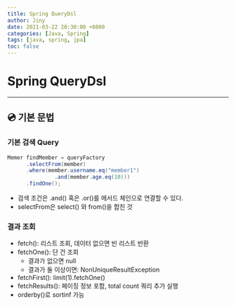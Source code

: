 ```yaml
---
title: Spring QueryDsl
author: Jiny
date: 2021-03-22 20:30:00 +0800
categories: [Java, Spring]
tags: [java, spring, jpa]
toc: false
---
```


# Spring QueryDsl
___

## 💿 기본 문법

### 기본 검색 Query

```java
Memer findMember = queryFactory
      .selectFrom(member)
      .where(member.username.eq("member1")
               .and(member.age.eq(10)))
      .findOne();
```

- 검색 조건은 .and() 혹은 .or()를 메서드 체인으로 연결할 수 있다.
- selectFrom은 select() 와 from()을 합친 것 


### 결과 조회

- fetch(): 리스트 조회, 데이터 없으면 빈 리스트 반환
- fetchOne(): 단 건 조회
  - 결과가 없으면 null
  - 결과가 둘 이상이면: NonUniqueResultException
- fetchFirst(): limit(1).fetchOne()
- fetchResults(): 페이징 정보 포함, total count 쿼리 추가 실행 
- orderby()로 sortinf 가능